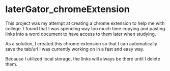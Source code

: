 # laterGator_chromeExtension

This project was my attempt at creating a chrome extension to help me with college. I found that I was spending way too much time copying and pasting links into a word document to have access to them later when studying.

As a solution, I created this chrome extension so that I can automatically save the tab/url I was currently working on in a fast and easy way. 

Because I utilized local storage, the links will always be there until I delete them.

